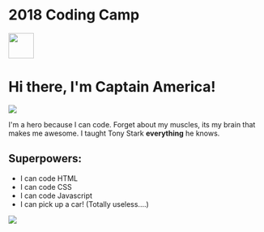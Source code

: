 
<!DOCTYPE html>
<html>
  <head>
    <title>wakanda forever</title>
    <link href="https://fonts.googleapis.com/css?family=Black+And+White+Picture" rel="stylesheet">
    <link rel="stylesheet" type="text/css" href="css/main.css">
    <link rel="icon" type="image/png" href="https://www.google.com/url?sa=i&source=images&cd=&cad=rja&uact=8&ved=2ahUKEwieiqfT8IvfAhUKKnwKHaUGDJIQjRx6BAgBEAU&url=http%3A%2F%2Fmarvelcinematicuniverse.wikia.com%2Fwiki%2FFile%3ACaptain_America_Shield.png&psig=AOvVaw1eWybGdlvn1xYoQIMMd7Tu&ust=1544208920067575">
    <meta name="viewport" content="width=device-width, initial-scale=1.0">
  </head>
  <body>
    <div class="body">
            <div class="header">
        <h1>2018 Coding Camp</h1>
        <div class="images">
          <img src="https://logmeincdn.azureedge.net/sc-newcomedia/-/media/78c7e6d50fe14c47a0e461695db3e4a1.png" height="50">
        </div>
      </div>
      <div class="container">
        <h1>Hi there, I'm Captain America!</h1>
        <img src=https://i.imgur.com/QIIy7FC.jpg>
        <p>
          I'm a hero because I can code. Forget about my muscles, its my brain that makes me awesome. I taught Tony Stark <b>everything</b> he knows.
        </p>
        <h2>Superpowers:</h2>
        <ul>
          <li>I can code HTML</li>
          <li>I can code CSS</li>
          <li>I can code Javascript</li>
          <li>I can pick up a car! (Totally useless....)</li>
        </ul>
        <img src="http://38.media.tumblr.com/295a853f5c6ad204a1e863f66deacb73/tumblr_ngw54aPLc21u5gtpvo1_500.gif">
        </div>
    </div>
  </body>
</html>
